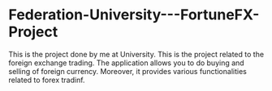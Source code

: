 # Federation-University---FortuneFX-Project

This is the project done by me at University. This is the project related to the foreign exchange trading. The application allows you to do buying and selling of foreign currency. Moreover, it provides various functionalities related to forex tradinf.
